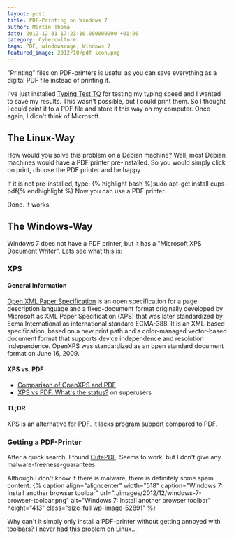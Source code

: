 ```yaml
---
layout: post
title: PDF-Printing on Windows 7
author: Martin Thoma
date: 2012-12-31 17:23:10.000000000 +01:00
category: Cyberculture
tags: PDF, windowsrage, Windows 7
featured_image: 2012/10/pdf-icon.png
---
```

"Printing" files on PDF-printers is useful as you can save everything as a digital PDF file instead of printing it. 

I've just installed <a href="http://www.heise.de/download/typing-test-tq-1128987.html">Typing Test TQ</a> for testing my typing speed and I wanted to save my results. This wasn't possible, but I could print them. So I thought I could print it to a PDF file and store it this way on my computer. Once again, I didn't think of Microsoft. 

<h2>The Linux-Way</h2>
How would you solve this problem on a Debian machine? Well, most Debian machines would have a PDF printer pre-installed. So you would simply click on print, choose the PDF printer and be happy.

If it is not pre-installed, type:
{% highlight bash %}sudo apt-get install cups-pdf{% endhighlight %}
Now you can use a PDF printer.

Done. It works.

<h2>The Windows-Way</h2>
Windows 7 does not have a PDF printer, but it has a "Microsoft XPS Document Writer". Lets see what this is:

<h3>XPS</h3>
<h4>General Information</h4>
<a href="http://en.wikipedia.org/wiki/Open_XML_Paper_Specification">Open XML Paper Specification</a> is an open specification for a page description language and a fixed-document format originally developed by Microsoft as XML Paper Specification (XPS) that was later standardized by Ecma International as international standard ECMA-388. It is an XML-based specification, based on a new print path and a color-managed vector-based document format that supports device independence and resolution independence. OpenXPS was standardized as an open standard document format on June 16, 2009.

<h4>XPS vs. PDF</h4>
<ul>
  <li><a href="http://en.wikipedia.org/wiki/Comparison_of_OpenXPS_and_PDF">Comparison of OpenXPS and PDF</a></li>
  <li><a href="http://superuser.com/questions/73206/xps-vs-pdf-whats-the-status">XPS vs PDF. What's the status?</a> on superusers</li>
</ul>

<h4>TL;DR</h4>
XPS is an alternative for PDF. It lacks program support compared to PDF.

<h3>Getting a PDF-Printer</h3>
After a quick search, I found <a href="http://www.cutepdf.com/Products/CutePDF/writer.asp">CutePDF</a>. Seems to work, but I don't give any malware-freeness-guarantees.

Although I don't know if there is malware, there is definitely some spam content:
{% caption align="aligncenter" width="518" caption="Windows 7: Install another browser toolbar" url="../images/2012/12/windows-7-browser-toolbar.png" alt="Windows 7: Install another browser toolbar"  height="413" class="size-full wp-image-52891" %}

Why can't it simply only install a PDF-printer without getting annoyed with toolbars? I never had this problem on Linux...

